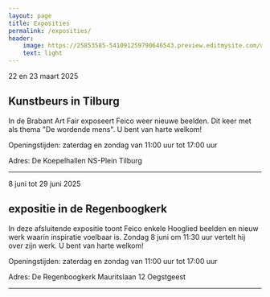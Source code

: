 ```yaml
---
layout: page
title: Exposities
permalink: /exposities/
header:
    image: https://25853585-541091259790646543.preview.editmysite.com/uploads/2/5/8/5/25853585/expositie-4_orig.jpg
    text: light
---
```



22 en 23 maart 2025
## Kunstbeurs in Tilburg

In de Brabant Art Fair exposeert Feico weer nieuwe beelden. Dit keer met als thema "De wordende mens". U bent van harte welkom!

 Openingstijden:
 zaterdag en zondag van 11:00 uur tot 17:00 uur


 Adres:
 De Koepelhallen
 NS-Plein
 Tilburg

 ------------------


8 juni tot 29 juni 2025
## expositie in de Regenboogkerk

In deze afsluitende expositie toont Feico enkele Hooglied beelden en nieuw werk waarin inspiratie voelbaar is. Zondag 8 juni om 11:30 uur vertelt hij over zijn werk. U bent van harte welkom!

 Openingstijden:
 zaterdag en zondag van 11:00 uur tot 17:00 uur


 Adres:
 De Regenboogkerk
 Mauritslaan 12
 Oegstgeest

 ----------------------------
